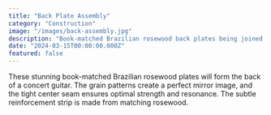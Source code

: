 ```yaml
---
title: "Back Plate Assembly"
category: "Construction"
image: "/images/back-assembly.jpg"
description: "Book-matched Brazilian rosewood back plates being joined with a reinforcement strip."
date: "2024-03-15T00:00:00.000Z"
featured: false
---
```


These stunning book-matched Brazilian rosewood plates will form the back of a concert guitar. The grain patterns create a perfect mirror image, and the tight center seam ensures optimal strength and resonance. The subtle reinforcement strip is made from matching rosewood.